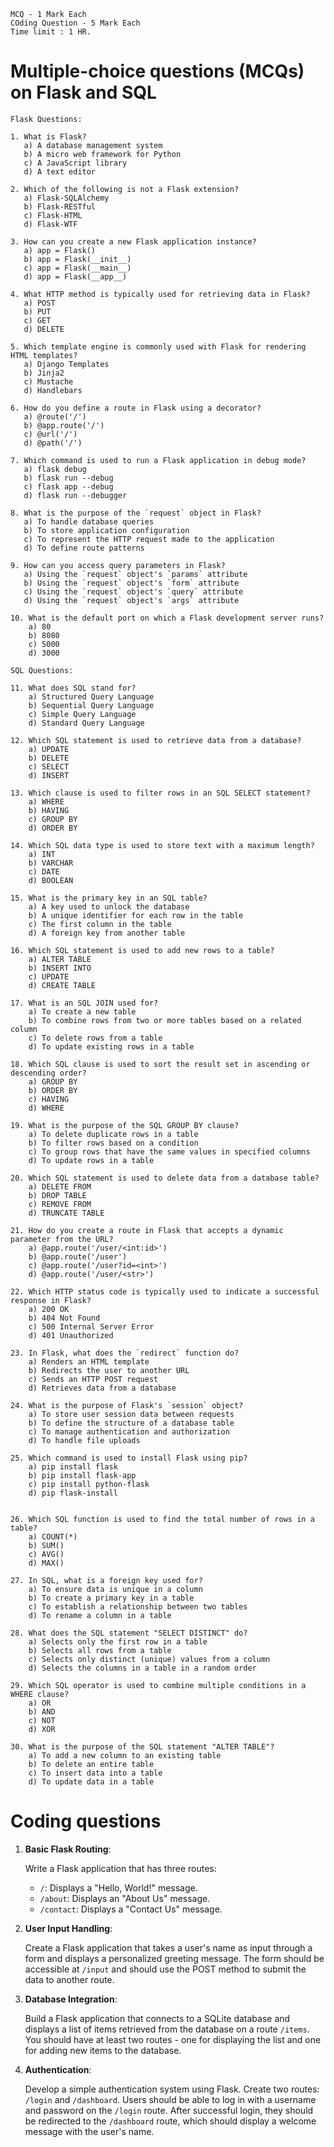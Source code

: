 ```
MCQ - 1 Mark Each
COding Question - 5 Mark Each
Time limit : 1 HR.
```

# Multiple-choice questions (MCQs) on Flask and SQL
```
Flask Questions:

1. What is Flask?
   a) A database management system
   b) A micro web framework for Python
   c) A JavaScript library
   d) A text editor

2. Which of the following is not a Flask extension?
   a) Flask-SQLAlchemy
   b) Flask-RESTful
   c) Flask-HTML
   d) Flask-WTF

3. How can you create a new Flask application instance?
   a) app = Flask()
   b) app = Flask(__init__)
   c) app = Flask(__main__)
   d) app = Flask(__app__)

4. What HTTP method is typically used for retrieving data in Flask?
   a) POST
   b) PUT
   c) GET
   d) DELETE

5. Which template engine is commonly used with Flask for rendering HTML templates?
   a) Django Templates
   b) Jinja2
   c) Mustache
   d) Handlebars

6. How do you define a route in Flask using a decorator?
   a) @route('/')
   b) @app.route('/')
   c) @url('/')
   d) @path('/')

7. Which command is used to run a Flask application in debug mode?
   a) flask debug
   b) flask run --debug
   c) flask app --debug
   d) flask run --debugger

8. What is the purpose of the `request` object in Flask?
   a) To handle database queries
   b) To store application configuration
   c) To represent the HTTP request made to the application
   d) To define route patterns

9. How can you access query parameters in Flask?
   a) Using the `request` object's `params` attribute
   b) Using the `request` object's `form` attribute
   c) Using the `request` object's `query` attribute
   d) Using the `request` object's `args` attribute

10. What is the default port on which a Flask development server runs?
    a) 80
    b) 8080
    c) 5000
    d) 3000

SQL Questions:

11. What does SQL stand for?
    a) Structured Query Language
    b) Sequential Query Language
    c) Simple Query Language
    d) Standard Query Language

12. Which SQL statement is used to retrieve data from a database?
    a) UPDATE
    b) DELETE
    c) SELECT
    d) INSERT

13. Which clause is used to filter rows in an SQL SELECT statement?
    a) WHERE
    b) HAVING
    c) GROUP BY
    d) ORDER BY

14. Which SQL data type is used to store text with a maximum length?
    a) INT
    b) VARCHAR
    c) DATE
    d) BOOLEAN

15. What is the primary key in an SQL table?
    a) A key used to unlock the database
    b) A unique identifier for each row in the table
    c) The first column in the table
    d) A foreign key from another table

16. Which SQL statement is used to add new rows to a table?
    a) ALTER TABLE
    b) INSERT INTO
    c) UPDATE
    d) CREATE TABLE

17. What is an SQL JOIN used for?
    a) To create a new table
    b) To combine rows from two or more tables based on a related column
    c) To delete rows from a table
    d) To update existing rows in a table

18. Which SQL clause is used to sort the result set in ascending or descending order?
    a) GROUP BY
    b) ORDER BY
    c) HAVING
    d) WHERE

19. What is the purpose of the SQL GROUP BY clause?
    a) To delete duplicate rows in a table
    b) To filter rows based on a condition
    c) To group rows that have the same values in specified columns
    d) To update rows in a table

20. Which SQL statement is used to delete data from a database table?
    a) DELETE FROM
    b) DROP TABLE
    c) REMOVE FROM
    d) TRUNCATE TABLE

21. How do you create a route in Flask that accepts a dynamic parameter from the URL?
    a) @app.route('/user/<int:id>')
    b) @app.route('/user')
    c) @app.route('/user?id=<int>')
    d) @app.route('/user/<str>')

22. Which HTTP status code is typically used to indicate a successful response in Flask?
    a) 200 OK
    b) 404 Not Found
    c) 500 Internal Server Error
    d) 401 Unauthorized

23. In Flask, what does the `redirect` function do?
    a) Renders an HTML template
    b) Redirects the user to another URL
    c) Sends an HTTP POST request
    d) Retrieves data from a database

24. What is the purpose of Flask's `session` object?
    a) To store user session data between requests
    b) To define the structure of a database table
    c) To manage authentication and authorization
    d) To handle file uploads

25. Which command is used to install Flask using pip?
    a) pip install flask
    b) pip install flask-app
    c) pip install python-flask
    d) pip flask-install


26. Which SQL function is used to find the total number of rows in a table?
    a) COUNT(*)
    b) SUM()
    c) AVG()
    d) MAX()

27. In SQL, what is a foreign key used for?
    a) To ensure data is unique in a column
    b) To create a primary key in a table
    c) To establish a relationship between two tables
    d) To rename a column in a table

28. What does the SQL statement "SELECT DISTINCT" do?
    a) Selects only the first row in a table
    b) Selects all rows from a table
    c) Selects only distinct (unique) values from a column
    d) Selects the columns in a table in a random order

29. Which SQL operator is used to combine multiple conditions in a WHERE clause?
    a) OR
    b) AND
    c) NOT
    d) XOR

30. What is the purpose of the SQL statement "ALTER TABLE"?
    a) To add a new column to an existing table
    b) To delete an entire table
    c) To insert data into a table
    d) To update data in a table
```


# Coding questions


1. **Basic Flask Routing**:
   
   Write a Flask application that has three routes:
   - `/`: Displays a "Hello, World!" message.
   - `/about`: Displays an "About Us" message.
   - `/contact`: Displays a "Contact Us" message.

2. **User Input Handling**:

   Create a Flask application that takes a user's name as input through a form and displays a personalized greeting message. The form should be accessible at `/input` and should use the POST method to submit the data to another route.

3. **Database Integration**:

   Build a Flask application that connects to a SQLite database and displays a list of items retrieved from the database on a route `/items`. You should have at least two routes - one for displaying the list and one for adding new items to the database.

4. **Authentication**:

   Develop a simple authentication system using Flask. Create two routes: `/login` and `/dashboard`. Users should be able to log in with a username and password on the `/login` route. After successful login, they should be redirected to the `/dashboard` route, which should display a welcome message with the user's name.
